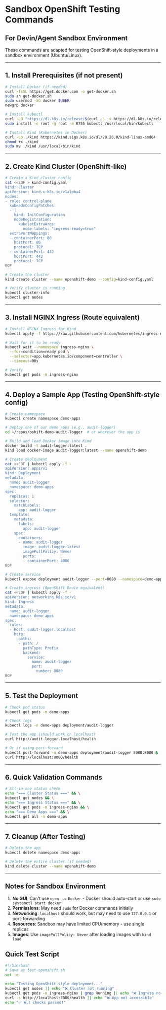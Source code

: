 # Sandbox OpenShift Testing Commands

## For Devin/Agent Sandbox Environment

These commands are adapted for testing OpenShift-style deployments in a sandbox environment (Ubuntu/Linux).

---

## 1. Install Prerequisites (if not present)

```bash
# Install Docker (if needed)
curl -fsSL https://get.docker.com -o get-docker.sh
sudo sh get-docker.sh
sudo usermod -aG docker $USER
newgrp docker

# Install kubectl
curl -LO "https://dl.k8s.io/release/$(curl -L -s https://dl.k8s.io/release/stable.txt)/bin/linux/amd64/kubectl"
sudo install -o root -g root -m 0755 kubectl /usr/local/bin/kubectl

# Install Kind (Kubernetes in Docker)
curl -Lo ./kind https://kind.sigs.k8s.io/dl/v0.20.0/kind-linux-amd64
chmod +x ./kind
sudo mv ./kind /usr/local/bin/kind
```

---

## 2. Create Kind Cluster (OpenShift-like)

```bash
# Create a Kind cluster config
cat <<EOF > kind-config.yaml
kind: Cluster
apiVersion: kind.x-k8s.io/v1alpha4
nodes:
- role: control-plane
  kubeadmConfigPatches:
  - |
    kind: InitConfiguration
    nodeRegistration:
      kubeletExtraArgs:
        node-labels: "ingress-ready=true"
  extraPortMappings:
  - containerPort: 80
    hostPort: 80
    protocol: TCP
  - containerPort: 443
    hostPort: 443
    protocol: TCP
EOF

# Create the cluster
kind create cluster --name openshift-demo --config=kind-config.yaml

# Verify cluster is running
kubectl cluster-info
kubectl get nodes
```

---

## 3. Install NGINX Ingress (Route equivalent)

```bash
# Install NGINX Ingress for Kind
kubectl apply -f https://raw.githubusercontent.com/kubernetes/ingress-nginx/main/deploy/static/provider/kind/deploy.yaml

# Wait for it to be ready
kubectl wait --namespace ingress-nginx \
  --for=condition=ready pod \
  --selector=app.kubernetes.io/component=controller \
  --timeout=90s

# Verify
kubectl get pods -n ingress-nginx
```

---

## 4. Deploy a Sample App (Testing OpenShift-style config)

```bash
# Create namespace
kubectl create namespace demo-apps

# Deploy one of our demo apps (e.g., audit-logger)
cd ~/repos/oshift-demo-audit-logger  # or wherever the app is

# Build and load Docker image into Kind
docker build -t audit-logger:latest .
kind load docker-image audit-logger:latest --name openshift-demo

# Create deployment
cat <<EOF | kubectl apply -f -
apiVersion: apps/v1
kind: Deployment
metadata:
  name: audit-logger
  namespace: demo-apps
spec:
  replicas: 1
  selector:
    matchLabels:
      app: audit-logger
  template:
    metadata:
      labels:
        app: audit-logger
    spec:
      containers:
      - name: audit-logger
        image: audit-logger:latest
        imagePullPolicy: Never
        ports:
        - containerPort: 8080
EOF

# Create service
kubectl expose deployment audit-logger --port=8080 --namespace=demo-apps

# Create ingress (OpenShift Route equivalent)
cat <<EOF | kubectl apply -f -
apiVersion: networking.k8s.io/v1
kind: Ingress
metadata:
  name: audit-logger
  namespace: demo-apps
spec:
  rules:
  - host: audit-logger.localhost
    http:
      paths:
      - path: /
        pathType: Prefix
        backend:
          service:
            name: audit-logger
            port:
              number: 8080
EOF
```

---

## 5. Test the Deployment

```bash
# Check pod status
kubectl get pods -n demo-apps

# Check logs
kubectl logs -n demo-apps deployment/audit-logger

# Test the app (should work on localhost)
curl http://audit-logger.localhost/health

# Or if using port-forward
kubectl port-forward -n demo-apps deployment/audit-logger 8080:8080 &
curl http://localhost:8080/health
```

---

## 6. Quick Validation Commands

```bash
# All-in-one status check
echo "=== Cluster Status ===" && \
kubectl get nodes && \
echo "=== Ingress Status ===" && \
kubectl get pods -n ingress-nginx && \
echo "=== Demo Apps ===" && \
kubectl get all -n demo-apps
```

---

## 7. Cleanup (After Testing)

```bash
# Delete the app
kubectl delete namespace demo-apps

# Delete the entire cluster (if needed)
kind delete cluster --name openshift-demo
```

---

## Notes for Sandbox Environment

1. **No GUI**: Can't use `open -a Docker` - Docker should auto-start or use `sudo systemctl start docker`
2. **Permissions**: May need `sudo` for Docker commands initially
3. **Networking**: `localhost` should work, but may need to use `127.0.0.1` or port-forwarding
4. **Resources**: Sandbox may have limited CPU/memory - use single replicas
5. **Images**: Use `imagePullPolicy: Never` after loading images with `kind load`

## Quick Test Script

```bash
#!/bin/bash
# Save as test-openshift.sh
set -e

echo "Testing OpenShift-style deployment..."
kubectl get nodes || echo "❌ Cluster not running"
kubectl get pods -n ingress-nginx | grep Running || echo "❌ Ingress not ready"
curl -s http://localhost:8080/health || echo "❌ App not accessible"
echo "✅ All checks passed!"
```